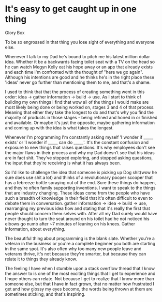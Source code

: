 #
# It&#39;s easy to get caught up in one thing

Glory Box

To be so engrossed in that thing you lose sight of everything and everyone else.

Whenever I talk to my Dad he&#39;s bound to pitch me his latest million dollar idea. Whether it be a backwards facing toilet seat with a TV on the head so he can watch Megyn Kelly eat his hope away or an app that already exists and each time I&#39;m confronted with the thought of &quot;here we go again&quot;. Although his intentions are good and he thinks he&#39;s in the right place these &#39;ideas&#39; never go further than mentioning them to me, and that&#39;s a shame.

I used to think that that the process of creating something went in this order: idea → gather information → build → use. As I start to think of building my own things I find that wow all of the things I would make are most likely being done or being worked on, stages 3 and 4 of that process. Meaning that either they take the longest to do and that&#39;s why you find the majority of products in those stages - being refined and honed in or finished and available. Or maybe it&#39;s just the opposite, maybe gathering information and coming up with the idea is what takes the longest.

Whenever I&#39;m programming I&#39;m constantly asking myself &#39;I wonder if \_\_\_\_\_ exists&#39; or &#39;I wonder if \_\_\_\_\_ can do \_\_\_\_\_&#39;. It&#39;s the constant confusion and exposure to new things that raises questions. It&#39;s why employees don&#39;t see the major flaws in their process and why my Dad doesn&#39;t see that his ideas are in fact shit. They&#39;ve stopped exploring, and stopped asking questions, the input that they&#39;re receiving is what it has always been.

So I&#39;d like to challenge the idea that someone is picking up Dog shit(wow he sure does use shit a lot) and thinks of a revolutionary pooper scooper that has a febreeze bottle spraying out of the end. Sure these things do happen, and they&#39;re often family supporting inventions. I want to speak to the things that are industry changing. These ideas come from the people who have such a breadth of knowledge in their field that it&#39;s often difficult to even to debate them in conversation. gather information → idea → build → use, rearranging my previous idea flow and stating that it&#39;s really the first that people should concern them selves with. After all my Dad surely would have never thought to turn the seat around on his toilet had he not noticed his elbows go numb after ~7 minutes of leaning on his knees. Gather information, about everything.

The beautiful thing about programming is the blank slate. Whether you&#39;re a veteran in the business or you&#39;re a complete beginner you both are starting in the same spot. It&#39;s also often why too many new people leave and veterans thrive, it&#39;s not because they&#39;re smarter, but because they can relate it to things they already know.

The feeling I have when I stumble upon a stack overflow thread that I know the answer to is one of the most exciting things that I get to experience and I hope others can relate. Not because I get to realize that I know more than someone else, but that I have in fact grown, that no matter how frustrated I get and how glossy my eyes become, the words being thrown at them are sometimes sticking, and that&#39;s inspiring.
